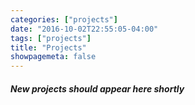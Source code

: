 ```yaml
---
categories: ["projects"]
date: "2016-10-02T22:55:05-04:00"
tags: ["projects"]
title: "Projects"
showpagemeta: false
---
```


##### New projects should appear here shortly
